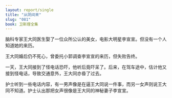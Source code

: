 ```yaml
---
layout: report/single
title: "从阴间来"
slug: "081"
book: 卫斯理全集
---
```

脑科专家王大同医生娶了一位众所公认的美女，电影大明星李宣宣。但没有一个人知道她的来历。

王大同婚后仍不死心，曾委托小郭调查李宣宣的来历，但失败告终。

一天，王大同接到了怪电话恐吓，他听后竟吓呆了。后来，在驾车途中，估计他又接到怪电话，导致交通意外，王大同亦昏了过去。

护士听到一些电话内容，有一男声像是在逼王大同说一件事，而另一女声则说王大同不知道。护士认出那把女声很像是王大同的神秘妻子李宣宣。
